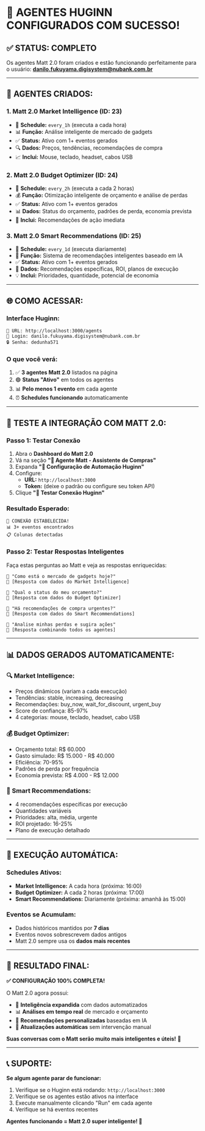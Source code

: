 # 🎉 AGENTES HUGINN CONFIGURADOS COM SUCESSO!

## ✅ **STATUS: COMPLETO**

Os agentes Matt 2.0 foram criados e estão funcionando perfeitamente para o usuário:
**danilo.fukuyama.digisystem@nubank.com.br**

---

## 🤖 **AGENTES CRIADOS:**

### **1. Matt 2.0 Market Intelligence** (ID: 23)
- 📅 **Schedule:** `every_1h` (executa a cada hora)
- 📊 **Função:** Análise inteligente de mercado de gadgets
- ✅ **Status:** Ativo com 1+ eventos gerados
- 🔍 **Dados:** Preços, tendências, recomendações de compra
- 📈 **Inclui:** Mouse, teclado, headset, cabos USB

### **2. Matt 2.0 Budget Optimizer** (ID: 24)
- 📅 **Schedule:** `every_2h` (executa a cada 2 horas)
- 💰 **Função:** Otimização inteligente de orçamento e análise de perdas
- ✅ **Status:** Ativo com 1+ eventos gerados
- 📊 **Dados:** Status do orçamento, padrões de perda, economia prevista
- 🎯 **Inclui:** Recomendações de ação imediata

### **3. Matt 2.0 Smart Recommendations** (ID: 25)
- 📅 **Schedule:** `every_1d` (executa diariamente)
- 🛒 **Função:** Sistema de recomendações inteligentes baseado em IA
- ✅ **Status:** Ativo com 1+ eventos gerados
- 🧠 **Dados:** Recomendações específicas, ROI, planos de execução
- 💡 **Inclui:** Prioridades, quantidade, potencial de economia

---

## 🌐 **COMO ACESSAR:**

### **Interface Huginn:**
```
🔗 URL: http://localhost:3000/agents
🔑 Login: danilo.fukuyama.digisystem@nubank.com.br
🔒 Senha: dedunha571
```

### **O que você verá:**
1. ✅ **3 agentes Matt 2.0** listados na página
2. 🟢 **Status "Ativo"** em todos os agentes
3. 📊 **Pelo menos 1 evento** em cada agente
4. ⏰ **Schedules funcionando** automaticamente

---

## 🧪 **TESTE A INTEGRAÇÃO COM MATT 2.0:**

### **Passo 1: Testar Conexão**
1. Abra o **Dashboard do Matt 2.0**
2. Vá na seção **"🤖 Agente Matt - Assistente de Compras"**
3. Expanda **"🤖 Configuração de Automação Huginn"**
4. Configure:
   - **URL:** `http://localhost:3000`
   - **Token:** (deixe o padrão ou configure seu token API)
5. Clique **"🧪 Testar Conexão Huginn"**

### **Resultado Esperado:**
```
🎉 CONEXÃO ESTABELECIDA!
📊 3+ eventos encontrados
📋 Colunas detectadas
```

### **Passo 2: Testar Respostas Inteligentes**
Faça estas perguntas ao Matt e veja as respostas enriquecidas:

```
👤 "Como está o mercado de gadgets hoje?"
🤖 [Resposta com dados do Market Intelligence]

👤 "Qual o status do meu orçamento?"
🤖 [Resposta com dados do Budget Optimizer]

👤 "Há recomendações de compra urgentes?"
🤖 [Resposta com dados do Smart Recommendations]

👤 "Analise minhas perdas e sugira ações"
🤖 [Resposta combinando todos os agentes]
```

---

## 📊 **DADOS GERADOS AUTOMATICAMENTE:**

### **🔍 Market Intelligence:**
- Preços dinâmicos (variam a cada execução)
- Tendências: stable, increasing, decreasing
- Recomendações: buy_now, wait_for_discount, urgent_buy
- Score de confiança: 85-97%
- 4 categorias: mouse, teclado, headset, cabo USB

### **💰 Budget Optimizer:**
- Orçamento total: R$ 60.000
- Gasto simulado: R$ 15.000 - R$ 40.000
- Eficiência: 70-95%
- Padrões de perda por frequência
- Economia prevista: R$ 4.000 - R$ 12.000

### **🛒 Smart Recommendations:**
- 4 recomendações específicas por execução
- Quantidades variáveis
- Prioridades: alta, média, urgente
- ROI projetado: 16-25%
- Plano de execução detalhado

---

## 🔄 **EXECUÇÃO AUTOMÁTICA:**

### **Schedules Ativos:**
- **Market Intelligence:** A cada hora (próxima: 16:00)
- **Budget Optimizer:** A cada 2 horas (próxima: 17:00)
- **Smart Recommendations:** Diariamente (próxima: amanhã às 15:00)

### **Eventos se Acumulam:**
- Dados históricos mantidos por **7 dias**
- Eventos novos sobrescrevem dados antigos
- Matt 2.0 sempre usa os **dados mais recentes**

---

## 🎯 **RESULTADO FINAL:**

**✅ CONFIGURAÇÃO 100% COMPLETA!**

O Matt 2.0 agora possui:
- 🧠 **Inteligência expandida** com dados automatizados
- 📊 **Análises em tempo real** de mercado e orçamento
- 🛒 **Recomendações personalizadas** baseadas em IA
- 🔄 **Atualizações automáticas** sem intervenção manual

**Suas conversas com o Matt serão muito mais inteligentes e úteis!** 🚀

---

## 📞 **SUPORTE:**

**Se algum agente parar de funcionar:**
1. Verifique se o Huginn está rodando: `http://localhost:3000`
2. Verifique se os agentes estão ativos na interface
3. Execute manualmente clicando "Run" em cada agente
4. Verifique se há eventos recentes

**Agentes funcionando = Matt 2.0 super inteligente! 🎊**
